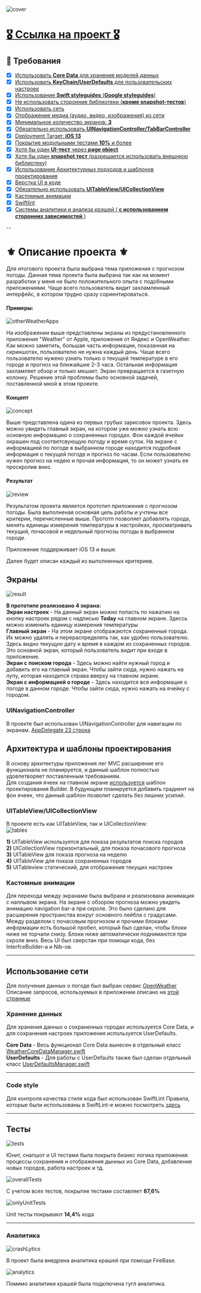 ![cover](https://github.com/Lemonbrush/SberSchool/blob/master/NoteResources/FinalProject/cover.png)

# [🎖 Ссылка на проект 🎖](https://github.com/Lemonbrush/Weather/tree/SberSchoolProject)

## 📄 Требования

- [X] [Использовать **Core Data** для хранения моделей данных](#хранение-данных)
- [X] [Использовать **KeyChain/UserDefaults** для пользовательских настроек](#хранение-данных)
- [X] [Использование **Swift styleguides** (**Google styleguides**)](#code-style)
- [X] [Не использовать сторонние библиотеки (**кроме snapshot-тестов**)](#тесты)
- [X] [Использовать сеть](#использование-сети)
- [X] [Отображение медиа (аудио, видео, изображения) из сети](#использование-сети)
- [X] [Минимальное количество экранов: **3**](#экраны)
- [X] [Обязательно использовать **UINavigationController/TabBarController**](#uinavigationcontroller)
- [X] [Deployment Target: **iOS 13**](#результат)
- [X] [Покрытие модульными тестами **10%** и более](#тесты)
- [X] [Хотя бы один **UI-тест** через **page object**](#тесты)
- [X] [Хотя бы один **snapshot тест** (разрешается использовать внешнюю библиотеку)](#тесты)
- [X] [Использование Архитектурных подходов и шаблонов проектирования](#архитектура-и-шаблоны-проектирования)
- [X] [Верстка UI в коде](#кастомные-анимации)
- [X] [Обязательно использовать **UITableView/UICollectionView**](#uitableviewuicollectionview)
- [X] [Кастомные анимации](#кастомные-анимации)
- [X] [Swiftlint](#code-style)
- [X] [Системы аналитики и анализа крэшей  ( **с использованием сторонних зависимостей** )](#аналитика)

--

# ⚜️ Описание проекта ⚜️

Для итогового проекта была выбрана тема приложения с прогнозом погоды. Данная тема проекта была выбрана так как на момент разработки у меня не было положительного опыта с подобными приложениями. Чаще всего пользователь видит захламленный интерфейс, в котором трудно сразу сориентироваться.  

#### Примеры:
![otherWeatherApps](https://github.com/Lemonbrush/SberSchool/blob/master/NoteResources/FinalProject/otherWeatherApps.png)

На изображении выше представлены экраны из предустановленного приложения "Weather" от Apple, приложения от Яндекс и OpenWeather. Как можно заметить, большая часть информации, показанная на скриншотах, пользователю не нужна каждый день. Чаще всего пользователю нужено узнать только о текущей температуре в его городе и прогноз на ближайшие 2-3 часа. Остальная информация захламляет обзор и только мешает. Экран превращается в газетную колонку. Решение этой проблемы было основной задачей, поставленной мной в этом проекте.  

#### Концепт
![concept](https://github.com/Lemonbrush/SberSchool/blob/master/NoteResources/FinalProject/concept.png)

Выше представлена одина из первых грубых зарисовок проекта. Здесь можно увидеть главный экран, на котором уже можно узнать всю основную информацию о сохраненных городах. Фон каждой ячейки окрашен под соответсвующую погоду и время суток. На экране с информацией по погоде в выбранном городе находится подробная информация о текущей погоде и прогноз по часам. Если пользователю нужен прогноз на недею и прочая информация, то он может узнать ее проскролив вниз.  

#### Результат
![review](https://github.com/Lemonbrush/SberSchool/blob/master/NoteResources/FinalProject/review.gif)

Результатом проекта является прототип приложения с прогнозом погоды. Была выполненая основная цель работы и учтены все критерии, перечисленные выше. Прототп позволяет добавлять города, менять единицы измерения температуры в настройках, просматривать текущий, почасовой и недельный прогнозы погоды в выбранном городе.  

Приложение поддерживает iOS 13 и выше.  

Далее будет описан каждый из выполненных критериев.  

## Экраны
![result](https://github.com/Lemonbrush/SberSchool/blob/master/NoteResources/FinalProject/result.png)

**В прототипе реализовано 4 экрана:**  
**Экран настроек** - На данный экран можно попасть по нажатию на кнопку настроек рядом с надписью **Today** на главном экране. Здессь можно изменить единицу измерения температуры  
**Главный экран** - На этом экране отображаются сохраненные города. Их можно удалять и перераспределять так, как удобно пользователю. Здесь видно текущую дату и время в каждом из сохраненных городов. Это основной экран, который пользователь видит при входе в приложение.  
**Экран c поиском города** - Здесь можно найти нужный город и добавить его на главный экран. Чтобы зайти сюда, нужно нажать на лупу, которая находится справа вверху на главном экране.   
**Экран с информацией о городе** - Здесь находится вся информация о погоде в данном городе.  Чтобы зайти сюда, нужно нажать на ячейку с городом.   

### UINavigationController
В проекте был использован UINavigationController для навигации по экранам. [AppDelegate 23 строка](https://github.com/Lemonbrush/Weather/blob/SberSchoolProject/Weather/AppDelegate/AppDelegate.swift)

## Архитектура и шаблоны проектирования
В основу архитектуры приложения лег MVC расширение его функционала не планируется, и данный шаблон полностью удовлетворяет поставленным требованиям.  
Для создания ячеек на главном экране [используется](https://github.com/Lemonbrush/Weather/blob/SberSchoolProject/Weather/Main%20menu/View/MainMenuCellBuilder.swift) шаблон проектирования Builder. В будующем планируется добавить градиент на фон ячеек, что данный шаблон позволит сделать без лишних усилий.  

### UITableView/UICollectionView
В проекте есть как UITableView, так и UICollectionView:  
![tables](https://github.com/Lemonbrush/SberSchool/blob/master/NoteResources/FinalProject/tables.png)

**1)** UITableView используется для показа результатов поиска городов  
**2)** UICollectionView горизонтальный, для показа почасового прогноза  
**3)** UITableView для показа прогноза на неделю  
**4)** UITableView для показа сохраненных городов  
**5)** UITableview статический, для отображения текущих настроек  

### Кастомные анимации
Для перехода между экранами была выбрана и реализована акнимация с наплывом экрана. На экране с обзором прогноза можно увидеть анимацию navigation bar-а при скроле. Это было сделано для расширения пространства вокруг основного лейбла с градусами. Между разделом с почасовым прогнозом и прочими блоками информации есть большой пробел, который был сделан, чтобы блоки ниже не торчали снизу. Блоки ниже автоматически поднимаются при скроле вниз. Весь UI был сверстан при помощи кода, без InterfceBuilder-а и Nib-ов.   

---

## Использование сети
Для получения данных о погоде был выбран сервис [OpenWeather](https://openweathermap.org)  
Описание запросов, используемых в приложении описано на [этой странице](https://openweathermap.org/api/one-call-api)

### Хранение данных
Для хранения данных о сохраненных городах используется Core Data, и для сохранения настроек приложения используется UserDefaults.  

**Core Data** - Весь функционал Core Data вынесен в отдельный класс [WeatherCoreDataManager.swift](https://github.com/Lemonbrush/Weather/blob/SberSchoolProject/Weather/Supportive%20files/WeatherCoreDataManager.swift)  
**UserDefaults** - Для работы с UserDefaults также был сделан отдельный класс [UserDefaultsManager.swift](https://github.com/Lemonbrush/Weather/blob/SberSchoolProject/Weather/Supportive%20files/UserDefaultsManager.swift)  

---

### Code style
Для контроля качества стиля кода был использован SwiftLint
Правила, которые были использованы в SwiftLint-е можно посмотреть [здесь](https://github.com/Lemonbrush/Weather/blob/SberSchoolProject/.swiftlint.yml)

---

## Тесты
![tests](https://github.com/Lemonbrush/SberSchool/blob/master/NoteResources/FinalProject/tests.png)

Юнит, снапшот и UI тестами была покрыта бизнес логика приложения: процессы сохранения и отображения дынных из Core Data, добавление новых городов, работа настроек и тд.  

![overallTests](https://github.com/Lemonbrush/SberSchool/blob/master/NoteResources/FinalProject/overAllTests.png)

С учетом всех тестов, покрытие тестами составляет **87,6%**  

![onlyUnitTests](https://github.com/Lemonbrush/SberSchool/blob/master/NoteResources/FinalProject/onlyUnitTests.png)

Unit тесты покрывают **14,4%** кода  

---

### Аналитика
![crashLytics](https://github.com/Lemonbrush/SberSchool/blob/master/NoteResources/FinalProject/crashlytics.png)

В проект была внедрена аналитика крашей при помощи FireBase.  

![analytics](https://github.com/Lemonbrush/SberSchool/blob/master/NoteResources/FinalProject/googleAnalytics.png)

Помимо аналитики крашей была подключена гугл аналитика.